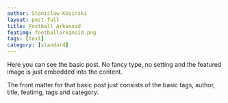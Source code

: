```yaml
---
author: Stanislaw Kosinski
layout: post-full
title: Football Arkanoid
featimg: footballarkanoid.png
tags: [text]
category: [standard]
---
```

Here you can see the basic post. No fancy type, no setting and the featured image is just embedded into the content.

The front matter for that basic post just consists of the basic tags, author, title, featimg, tags and category.
